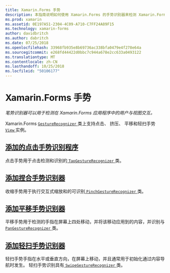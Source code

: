 ```yaml
---
title: Xamarin.Forms 手势
description: 本指南说明如何使用 Xamarin.Forms 的手势识别器来检测 Xamarin.Forms 应用程序中的用户与视图交互。
ms.prod: xamarin
ms.assetid: 0E197A51-2304-4C09-A710-C7FF24A89F15
ms.technology: xamarin-forms
author: davidbritch
ms.author: dabritch
ms.date: 07/25/2018
ms.openlocfilehash: 33968fb935e8b69736ac338bfa0479e4f278e64a
ms.sourcegitcommit: e268fd44422d0bbc7c944a678e2cc633a0493122
ms.translationtype: MT
ms.contentlocale: zh-CN
ms.lasthandoff: 10/25/2018
ms.locfileid: "50106177"
---
```

# <a name="xamarinforms-gestures"></a>Xamarin.Forms 手势

_笔势识别器可以用于检测在 Xamarin.Forms 应用程序中的用户与视图交互。_

Xamarin.Forms [ `GestureRecognizer` ](xref:Xamarin.Forms.GestureRecognizer)类上支持点击、 挤压、 平移和轻扫手势[ `View` ](xref:Xamarin.Forms.View)实例。

## <a name="adding-a-tap-gesture-recognizertapmd"></a>[添加的点击手势识别程序](tap.md)

点击手势用于点击检测和识别的[ `TapGestureRecognizer` ](xref:Xamarin.Forms.TapGestureRecognizer)类。

## <a name="adding-a-pinch-gesture-recognizerpinchmd"></a>[添加捏合手势识别器](pinch.md)

收缩手势用于执行交互式缩放和的可识别[ `PinchGestureRecognizer` ](xref:Xamarin.Forms.PinchGestureRecognizer)类。

## <a name="adding-a-pan-gesture-recognizerpanmd"></a>[添加平移手势识别器](pan.md)

平移手势用于检测的手指在屏幕上四处移动，并将该移动应用到的内容，并识别与[ `PanGestureRecognizer` ](xref:Xamarin.Forms.PanGestureRecognizer)类。

## <a name="adding-a-swipe-gesture-recognizerswipemd"></a>[添加轻扫手势识别器](swipe.md)

轻扫手势手指在水平或垂直方向，在屏幕上移动，并且通常用于初始化通过内容导航时发生。 轻扫手势识别具有[ `SwipeGestureRecognizer` ](xref:Xamarin.Forms.SwipeGestureRecognizer)类。
